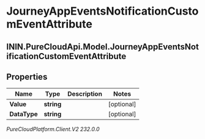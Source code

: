 # JourneyAppEventsNotificationCustomEventAttribute

## ININ.PureCloudApi.Model.JourneyAppEventsNotificationCustomEventAttribute

## Properties

|Name | Type | Description | Notes|
|------------ | ------------- | ------------- | -------------|
| **Value** | **string** |  | [optional] |
| **DataType** | **string** |  | [optional] |



_PureCloudPlatform.Client.V2 232.0.0_
